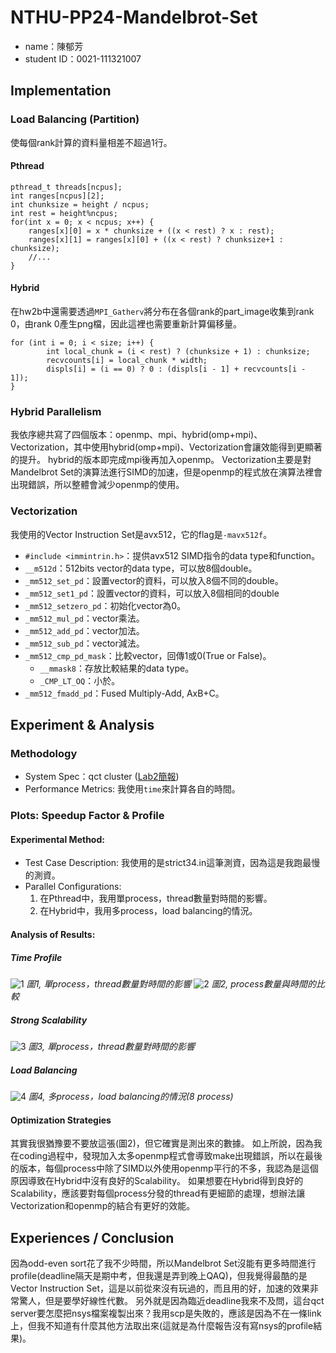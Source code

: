 # NTHU-PP24-Mandelbrot-Set
* name：陳郁芳
* student ID：0021-111321007
## Implementation
### Load Balancing (Partition)
使每個rank計算的資料量相差不超過1行。
#### Pthread
```c=
pthread_t threads[ncpus];
int ranges[ncpus][2];
int chunksize = height / ncpus;
int rest = height%ncpus;
for(int x = 0; x < ncpus; x++) {
    ranges[x][0] = x * chunksize + ((x < rest) ? x : rest);
    ranges[x][1] = ranges[x][0] + ((x < rest) ? chunksize+1 : chunksize);
    //...
}
```
#### Hybrid
在hw2b中還需要透過`MPI_Gatherv`將分布在各個rank的part_image收集到rank 0，由rank 0產生png檔，因此這裡也需要重新計算偏移量。
```c=
for (int i = 0; i < size; i++) {
        int local_chunk = (i < rest) ? (chunksize + 1) : chunksize; 
        recvcounts[i] = local_chunk * width;
        displs[i] = (i == 0) ? 0 : (displs[i - 1] + recvcounts[i - 1]);
}
```
### Hybrid Parallelism
我依序總共寫了四個版本：openmp、mpi、hybrid(omp+mpi)、Vectorization，其中使用hybrid(omp+mpi)、Vectorization會讓效能得到更顯著的提升。
hybrid的版本即完成mpi後再加入openmp。
Vectorization主要是對Mandelbrot Set的演算法進行SIMD的加速，但是openmp的程式放在演算法裡會出現錯誤，所以整體會減少openmp的使用。
### Vectorization
我使用的Vector Instruction Set是avx512，它的flag是`-mavx512f`。
* `#include <immintrin.h>`：提供avx512 SIMD指令的data type和function。
* `__m512d`：512bits vector的data type，可以放8個double。
* `_mm512_set_pd`：設置vector的資料，可以放入8個不同的double。
* `_mm512_set1_pd`：設置vector的資料，可以放入8個相同的double
* `_mm512_setzero_pd`：初始化vector為0。
* `_mm512_mul_pd`：vector乘法。
* `_mm512_add_pd`：vector加法。
* `_mm512_sub_pd`：vector減法。
* `_mm512_cmp_pd_mask`：比較vector，回傳1或0(True or False)。
    * `__mmask8`：存放比較結果的data type。
    * `_CMP_LT_OQ`：小於。
* `_mm512_fmadd_pd`：Fused Multiply-Add, AxB+C。
## Experiment & Analysis
### Methodology
* System Spec：qct cluster ([Lab2簡報](https://docs.google.com/presentation/d/18pM-bdGmtEzCf6_Ztc14JJrRQd6w8a0iQ_yL9kuwrgE/edit#slide=id.g2f8a0bdfafa_0_5))
* Performance Metrics: 我使用`time`來計算各自的時間。
### Plots: Speedup Factor & Profile
#### Experimental Method:
 * Test Case Description: 我使用的是strict34.in這筆測資，因為這是我跑最慢的測資。
 * Parallel Configurations:
     1. 在Pthread中，我用單process，thread數量對時間的影響。
     2. 在Hybrid中，我用多process，load balancing的情況。
#### Analysis of Results: 
##### Time Profile
![1](https://i.imgur.com/l7t4pYG.png)
*圖1, 單process，thread數量對時間的影響* 
![2](https://i.imgur.com/N1AlW6v.png)
*圖2, process數量與時間的比較*
##### Strong Scalability
![3](https://i.imgur.com/N6JZ9TO.png)
*圖3, 單process，thread數量對時間的影響*
##### Load Balancing
![4](https://i.imgur.com/ZrDyGYf.png)
*圖4, 多process，load balancing的情況(8 process)*
#### Optimization Strategies
其實我很猶豫要不要放這張(圖2)，但它確實是測出來的數據。
如上所說，因為我在coding過程中，發現加入太多openmp程式會導致make出現錯誤，所以在最後的版本，每個process中除了SIMD以外使用openmp平行的不多，我認為是這個原因導致在Hybrid中沒有良好的Scalability。
如果想要在Hybrid得到良好的Scalability，應該要對每個process分發的thread有更細節的處理，想辦法讓Vectorization和openmp的結合有更好的效能。
## Experiences / Conclusion
因為odd-even sort花了我不少時間，所以Mandelbrot Set沒能有更多時間進行profile(deadline隔天是期中考，但我還是弄到晚上QAQ)，但我覺得最酷的是Vector Instruction Set，這是以前從來沒有玩過的，而且用的好，加速的效果非常驚人，但是要學好線性代數。
另外就是因為臨近deadline我來不及問，這台qct server要怎麼把nsys檔案複製出來？我用scp是失敗的，應該是因為不在一條link上，但我不知道有什麼其他方法取出來(這就是為什麼報告沒有寫nsys的profile結果)。
